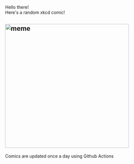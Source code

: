 Hello there! <br>Here's a random xkcd comic!<br>
## <img src="https://imgs.xkcd.com/comics/rental_car.png" alt="meme" width="400"/><br>
Comics are updated once a day using Github Actions